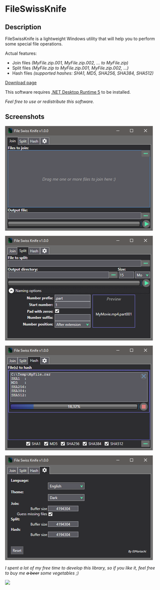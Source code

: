 # FileSwissKnife

## Description
FileSwissKnife is a lightweight Windows utility that will help you to perform some special file operations.

Actual features:
- Join files *(MyFile.zip.001, MyFile.zip.002, ... to MyFile.zip)*
- Split files *(MyFile.zip to MyFile.zip.001, MyFile.zip.002, ...)*
- Hash files *(supported hashes: SHA1, MD5, SHA256, SHA384, SHA512)*

[Download page](https://github.com/EmilianoElMariachi/FileSwissKnife/releases)

This software requires [.NET Desktop Runtime 5](https://dotnet.microsoft.com/download/dotnet/5.0) to be installed.

*Feel free to use or redistribute this software.*


## Screenshots

![Hash](https://github.com/EmilianoElMariachi/FileSwissKnife/blob/main/Screenshots/Join.png?raw=true)

![Hash](https://github.com/EmilianoElMariachi/FileSwissKnife/blob/main/Screenshots/Split.png?raw=true)

![Hash](https://github.com/EmilianoElMariachi/FileSwissKnife/blob/main/Screenshots/Hash.png?raw=true)

![Hash](https://github.com/EmilianoElMariachi/FileSwissKnife/blob/main/Screenshots/Settings.png?raw=true)


*I spent a lot of my free time to develop this library, so if you like it, feel free to buy me <s>a beer</s> some vegetables ;)*

[![](https://www.paypalobjects.com/en_US/FR/i/btn/btn_donateCC_LG.gif)](https://www.paypal.com/donate?hosted_button_id=7HKHQ5Z72CS32)
